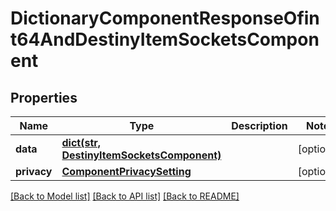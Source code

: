 # DictionaryComponentResponseOfint64AndDestinyItemSocketsComponent

## Properties
Name | Type | Description | Notes
------------ | ------------- | ------------- | -------------
**data** | [**dict(str, DestinyItemSocketsComponent)**](DestinyItemSocketsComponent.md) |  | [optional] 
**privacy** | [**ComponentPrivacySetting**](ComponentPrivacySetting.md) |  | [optional] 

[[Back to Model list]](../README.md#documentation-for-models) [[Back to API list]](../README.md#documentation-for-api-endpoints) [[Back to README]](../README.md)


